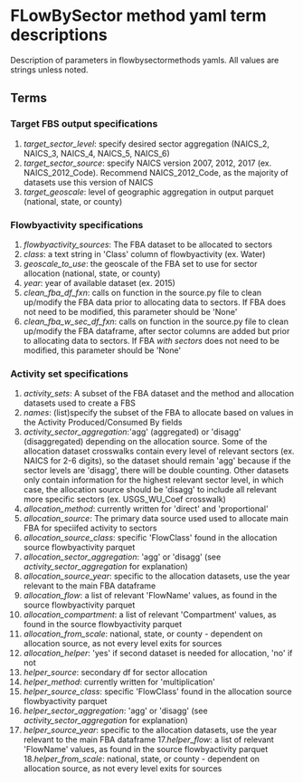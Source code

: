 # FLowBySector method yaml term descriptions
Description of parameters in flowbysectormethods yamls. All values are strings unless noted. 

## Terms
### Target FBS output specifications
1. _target_sector_level_: specify desired sector aggregation (NAICS_2, NAICS_3, NAICS_4, NAICS_5, NAICS_6)
2. _target_sector_source_: specify NAICS version 2007, 2012, 2017 (ex. NAICS_2012_Code). Recommend NAICS_2012_Code, as the majority of datasets use 
this version of NAICS
3. _target_geoscale_: level of geographic aggregation in output parquet (national, state, or county)

### Flowbyactivity specifications
1. _flowbyactivity_sources_: The FBA dataset to be allocated to sectors
2. _class_: a text string in 'Class' column of flowbyactivity (ex. Water)
3. _geoscale_to_use_: the geoscale of the FBA set to use for sector allocation (national, state, or county)
4. _year_: year of available dataset (ex. 2015)
5. _clean_fba_df_fxn_: calls on function in the source.py file to clean up/modify the FBA data prior to allocating 
data to sectors. If FBA does not need to be modified, this parameter should be 'None'
6. _clean_fba_w_sec_df_fxn_: calls on function in the source.py file to clean up/modify the FBA dataframe, after sector 
columns are added but prior to allocating data to sectors. If FBA _with sectors_ does not need to be modified, this 
parameter should be 'None'

### Activity set specifications
1. _activity_sets_: A subset of the FBA dataset and the method and allocation datasets used to create a FBS
2. _names_: (list)specify the subset of the FBA to allocate based on values in the Activity Produced/Consumed By fields
3. _activity_sector_aggregation_:'agg' (aggregated) or 'disagg' (disaggregated) depending on the allocation source. Some
                                 of the allocation dataset crosswalks contain every level of relevant sectors (ex. NAICS for 2-6 digits), so the dataset 
                                 should remain 'agg' because if the sector levels are 'disagg', there will be double counting. Other datasets only 
                                 contain information for the highest relevant sector level, in which case, the allocation source should be 'disagg' to
                                 include all relevant more specific sectors (ex. USGS_WU_Coef crosswalk)
4. _allocation_method_: currently written for 'direct' and 'proportional'
4. _allocation_source_: The primary data source used used to allocate main FBA for speciifed activity to sectors
5. _allocation_source_class_: specific 'FlowClass' found in the allocation source flowbyactivity parquet
6. _allocation_sector_aggregation_: 'agg' or 'disagg' (see _activity_sector_aggregation_ for explanation)
7. _allocation_source_year_: specific to the allocation datasets, use the year relevant to the main FBA dataframe
8. _allocation_flow_: a list of relevant 'FlowName' values, as found in the source flowbyactivity parquet
9. _allocation_compartment_: a list of relevant 'Compartment' values, as found in the source flowbyactivity parquet
10. _allocation_from_scale_: national, state, or county - dependent on allocation source, as not every level exits for sources
11. _allocation_helper_: 'yes' if second dataset is needed for allocation, 'no' if not
12. _helper_source_: secondary df for sector allocation
13. _helper_method_: currently written for 'multiplication'
14. _helper_source_class_: specific 'FlowClass' found in the allocation source flowbyactivity parquet
15. _helper_sector_aggregation_: 'agg' or 'disagg' (see _activity_sector_aggregation_ for explanation)
16. _helper_source_year_: specific to the allocation datasets, use the year relevant to the main FBA dataframe
17._helper_flow_: a list of relevant 'FlowName' values, as found in the source flowbyactivity parquet
18._helper_from_scale_: national, state, or county - dependent on allocation source, as not every level exits for sources
